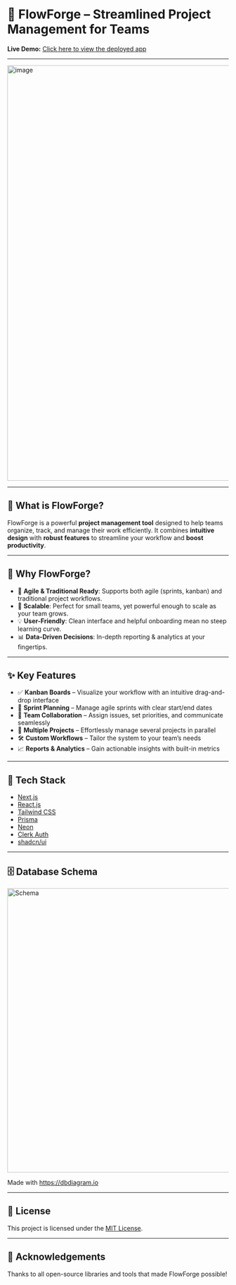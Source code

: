 # 🚀 FlowForge – Streamlined Project Management for Teams

**Live Demo:** [Click here to view the deployed app](https://flow-forge-nu.vercel.app/)  


---

<img width="1919" height="944" alt="image" src="https://github.com/user-attachments/assets/a1575ac5-1011-4458-bd03-49d1af65c38c" />





---

## 📌 What is FlowForge?

FlowForge is a powerful **project management tool** designed to help teams organize, track, and manage their work efficiently. It combines **intuitive design** with **robust features** to streamline your workflow and **boost productivity**.

---

## 🧠 Why FlowForge?

- 🔄 **Agile & Traditional Ready**: Supports both agile (sprints, kanban) and traditional project workflows.
- 🌱 **Scalable**: Perfect for small teams, yet powerful enough to scale as your team grows.
- 💡 **User-Friendly**: Clean interface and helpful onboarding mean no steep learning curve.
- 📊 **Data-Driven Decisions**: In-depth reporting & analytics at your fingertips.

---

## ✨ Key Features

- ✅ **Kanban Boards** – Visualize your workflow with an intuitive drag-and-drop interface
- 🏁 **Sprint Planning** – Manage agile sprints with clear start/end dates
- 👥 **Team Collaboration** – Assign issues, set priorities, and communicate seamlessly
- 📅 **Multiple Projects** – Effortlessly manage several projects in parallel
- 🛠️ **Custom Workflows** – Tailor the system to your team’s needs
- 📈 **Reports & Analytics** – Gain actionable insights with built-in metrics

---

## 🔧 Tech Stack

- [Next.js](https://nextjs.org/)
- [React.js](https://reactjs.org/)
- [Tailwind CSS](https://tailwindcss.com/)
- [Prisma](https://www.prisma.io/)
- [Neon](https://neon.tech/)
- [Clerk Auth](https://clerk.dev/)
- [shadcn/ui](https://ui.shadcn.dev/)


---

## 🗄️ Database Schema


<img width="1212" height="646" alt="Schema" src="https://github.com/user-attachments/assets/c616cb49-03c1-4a79-8239-3a62c1be82e7" />

Made with https://dbdiagram.io


---

## 📜 License

This project is licensed under the [MIT License](LICENSE).

---

## 🙌 Acknowledgements

Thanks to all open-source libraries and tools that made FlowForge possible!
